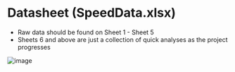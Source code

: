 # Datasheet (SpeedData.xlsx)
- Raw data should be found on Sheet 1 - Sheet 5
- Sheets 6 and above are just a collection of quick analyses as the project progresses

![image](https://user-images.githubusercontent.com/76240694/190300379-52dde964-c613-450e-9ee5-5aa39b5c0532.png)

